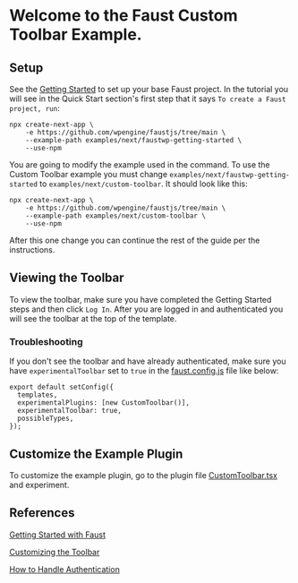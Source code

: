 # Welcome to the Faust Custom Toolbar Example.

## Setup

See the [Getting Started](https://faustjs.org/tutorial/get-started-with-faust) to set up your base Faust project. In the tutorial you will see in the Quick Start section's first step that it says `To create a Faust project, run`:

```
npx create-next-app \
    -e https://github.com/wpengine/faustjs/tree/main \
    --example-path examples/next/faustwp-getting-started \
    --use-npm
```

You are going to modify the example used in the command. To use the Custom Toolbar example you must change `examples/next/faustwp-getting-started` to `examples/next/custom-toolbar`. It should look like this:

```
npx create-next-app \
    -e https://github.com/wpengine/faustjs/tree/main \
    --example-path examples/next/custom-toolbar \
    --use-npm
```

After this one change you can continue the rest of the guide per the instructions.

## Viewing the Toolbar

To view the toolbar, make sure you have completed the Getting Started steps and then click `Log In`. After you are logged in and authenticated you will see the toolbar at the top of the template.

### Troubleshooting

If you don't see the toolbar and have already authenticated, make sure you have `experimentalToolbar` set to `true` in the [faust.config.js](./faust.config.js) file like below:

```
export default setConfig({
  templates,
  experimentalPlugins: [new CustomToolbar()],
  experimentalToolbar: true,
  possibleTypes,
});
```

## Customize the Example Plugin

To customize the example plugin, go to the plugin file [CustomToolbar.tsx](./plugins/CustomToolbar.tsx) and experiment.

## References

[Getting Started with Faust](https://faustjs.org/tutorial/get-started-with-faust)

[Customizing the Toolbar](https://faustjs.org/guide/how-to-customize-the-toolbar)

[How to Handle Authentication](https://faustjs.org/guide/how-to-handle-authentication)
